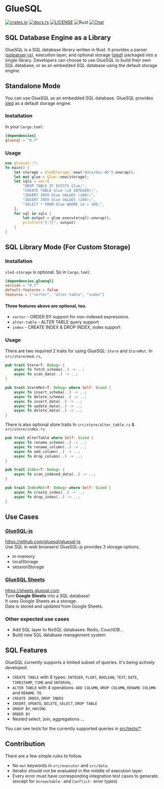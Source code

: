 # GlueSQL

[![crates.io](https://img.shields.io/crates/v/gluesql.svg)](https://crates.io/crates/gluesql)
[![docs.rs](https://docs.rs/gluesql/badge.svg)](https://docs.rs/gluesql)
[![LICENSE](https://img.shields.io/crates/l/gluesql.svg)](https://github.com/gluesql/gluesql/blob/main/LICENSE)
![Rust](https://github.com/gluesql/gluesql/workflows/Rust/badge.svg)
[![Chat](https://img.shields.io/discord/780298017940176946)](https://discord.gg/C6TDEgzDzY)

## SQL Database Engine as a Library

GlueSQL is a SQL database library written in Rust. It provides a parser ([sqlparser-rs](https://github.com/ballista-compute/sqlparser-rs)), execution layer, and optional storage ([sled](https://github.com/spacejam/sled)) packaged into a single library.
Developers can choose to use GlueSQL to build their own SQL database, or as an embedded SQL database using the default storage engine.

## Standalone Mode

You can use GlueSQL as an embedded SQL database. GlueSQL provides [sled](https://github.com/spacejam/sled "sled") as a default storage engine.

### Installation

In your `Cargo.toml`:

```toml
[dependencies]
gluesql = "0.7"
```

### Usage

```rust
use gluesql::*;
fn main() {
    let storage = SledStorage::new("data/doc-db").unwrap();
    let mut glue = Glue::new(storage);
    let sqls = vec![
        "DROP TABLE IF EXISTS Glue;",
        "CREATE TABLE Glue (id INTEGER);",
        "INSERT INTO Glue VALUES (100);",
        "INSERT INTO Glue VALUES (200);",
        "SELECT * FROM Glue WHERE id > 100;",
    ];
    for sql in sqls {
        let output = glue.execute(sql).unwrap();
        println!("{:?}", output)
    }
}
```

## SQL Library Mode (For Custom Storage)

### Installation

`sled-storage` is optional. So in `Cargo.toml`:

```toml
[dependencies.gluesql]
version = "0.7"
default-features = false
features = ["sorter", "alter-table", "index"]
```

#### Three features above are optional, too.

- `sorter` - ORDER BY support for non-indexed expressions.
- `alter-table` - ALTER TABLE query support
- `index` - CREATE INDEX & DROP INDEX, index support

### Usage

There are two required 2 traits for using GlueSQL: `Store` and `StoreMut`.
In `src/store/mod.rs`,

```rust
pub trait Store<T: Debug> {
    async fn fetch_schema(..) -> ..;
    async fn scan_data(..) -> ..;
}

pub trait StoreMut<T: Debug> where Self: Sized {
    async fn insert_schema(..) -> ..;
    async fn delete_schema(..) -> ..;
    async fn insert_data(..) -> ..;
    async fn update_data(..) -> ..;
    async fn delete_data(..) -> ..;
}
```

There is also optional store traits
In `src/store/alter_table.rs` & `src/store/index.rs`

```rust
pub trait AlterTable where Self: Sized {
    async fn rename_schema(..) -> ..;
    async fn rename_column(..) -> ..;
    async fn add_column(..) -> ..;
    async fn drop_column(..) -> ..;
}

pub trait Index<T: Debug> {
    async fn scan_indexed_data(..) -> ..;
}

pub trait IndexMut<T: Debug> where Self: Sized {
    async fn create_index(..) -> ..;
    async fn drop_index(..) -> ..;
}
```

## Use Cases

### [GlueSQL-js](https://github.com/gluesql/gluesql-js)

https://github.com/gluesql/gluesql-js  
Use SQL in web browsers!
GlueSQL-js provides 3 storage options,

- in-memory
- localStorage
- sessionStorage

### [GlueSQL Sheets](https://sheets.gluesql.com)

https://sheets.gluesql.com  
Turn **Google Sheets** into a SQL database!  
It uses Google Sheets as a storage.  
Data is stored and updated from Google Sheets.

### Other expected use cases

- Add SQL layer to NoSQL databases: Redis, CouchDB...
- Build new SQL database management system

## SQL Features

GlueSQL currently supports a limited subset of queries. It's being actively developed.

- `CREATE TABLE` with 8 types: `INTEGER`, `FLOAT`, `BOOLEAN`, `TEXT`, `DATE`, `TIMESTAMP`, `TIME` and `INTERVAL`.
- `ALTER TABLE` with 4 operations: `ADD COLUMN`, `DROP COLUMN`, `RENAME COLUMN` and `RENAME TO`.
- `CREATE INDEX`, `DROP INDEX`
- `INSERT`, `UPDATE`, `DELETE`, `SELECT`, `DROP TABLE`
- `GROUP BY`, `HAVING`
- `ORDER BY`
- Nested select, join, aggregations ...

You can see tests for the currently supported queries in [src/tests/\*](https://github.com/gluesql/gluesql/tree/main/src/tests).

## Contribution

There are a few simple rules to follow.

- No `mut` keywords in `src/executor` and `src/data`.
- Iterator should not be evaluated in the middle of execution layer.
- Every error must have corresponding integration test cases to generate.  
  (except for `Unreachable-` and `Conflict-` error types)
